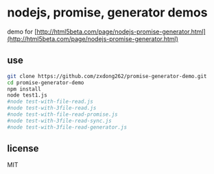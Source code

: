 # nodejs, promise, generator demos
demo for [http://html5beta.com/page/nodejs-promise-generator.html](http://html5beta.com/page/nodejs-promise-generator.html)

## use
```bash
git clone https://github.com/zxdong262/promise-generator-demo.git
cd promise-generator-demo
npm install
node test1.js
#node test-with-file-read.js
#node test-with-3file-read.js
#node test-with-file-read-promise.js
#node test-with-3file-read-sync.js
#node test-with-3file-read-generator.js
```
## license

MIT
